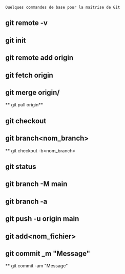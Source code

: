  `Quelques commandes de base pour la maitrise de Git `
## git remote -v 
## git init 
## git remote add origin<branch>

## git fetch origin<branch>
## git merge origin/<branch>
** git pull origin<branch>**

## git checkout<branch>
## git branch<nom_branch>
** git checkout -b<nom_branch>

## git status
## git branch -M main
## git branch -a
## git push -u origin main

## git add<nom_fichier>
## git commit _m "Message"
** git commit -am "Message"